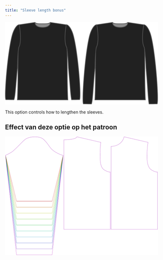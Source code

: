 ```yaml
---
title: "Sleeve length bonus"
---
```


![The sleeve length bonus option on Brian](./sleevelengthbonus.svg)

This option controls how to lengthen the sleeves.

## Effect van deze optie op het patroon

![This image shows the effect of this option by superimposing several variants that have a different value for this option](brian_sleevelengthbonus_sample.svg "Effect of this option on the pattern")
